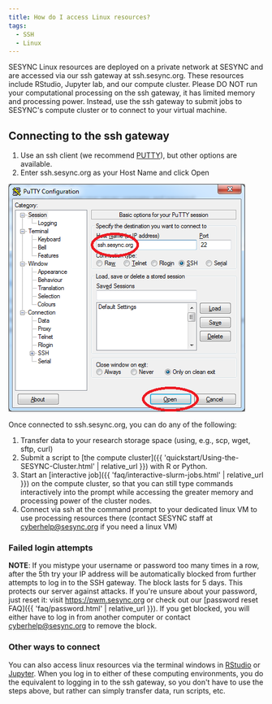 ```yaml
---
title: How do I access Linux resources?
tags:
  - SSH
  - Linux
---
```



SESYNC Linux resources are deployed on a private network at SESYNC and are accessed via our ssh gateway at ssh.sesync.org.  These resources include RStudio, Jupyter lab, and our compute cluster.  Please DO NOT run your computational processing on the ssh gateway, it has limited memory and processing power. Instead, use the ssh gateway to submit jobs to SESYNC's compute cluster or to connect to your virtual machine.

## Connecting to the ssh gateway
1. Use an ssh client (we recommend [PUTTY](http://www.chiark.greenend.org.uk/~sgtatham/putty/)), but other options are available.
2. Enter ssh.sesync.org as your Host Name and click Open

![Connect with PUTTY](/assets/images/ssh1.png)

Once connected to ssh.sesync.org, you can do any of the following:
1. Transfer data to your research storage space (using, e.g., scp, wget, sftp, curl)
2. Submit a script to [the compute cluster]({{ 'quickstart/Using-the-SESYNC-Cluster.html' | relative_url }}) with R or Python.
3. Start an [interactive job]({{ 'faq/interactive-slurm-jobs.html' | relative_url }}) on the compute cluster, so that you can still type commands interactively into the prompt while accessing the greater memory and processing power of the cluster nodes.
4. Connect via ssh at the command prompt to your dedicated linux VM to use processing resources there (contact SESYNC staff at cyberhelp@sesync.org if you need a linux VM)

### Failed login attempts

**NOTE**: If you mistype your username or password too many times in a row, after the 5th try your IP address will be automatically blocked from further attempts to log in to the SSH gateway. The block lasts for 5 days. This protects our server against attacks. If you're unsure about your password, just reset it: visit <https://pwm.sesync.org> or check out our [password reset FAQ]({{ 'faq/password.html' | relative_url }}). If you get blocked, you will either have to log in from another computer or contact cyberhelp@sesync.org to remove the block.

### Other ways to connect
You can also access linux resources via the terminal windows in [RStudio](rstudio.sesync.org) or [Jupyter](jupyter.sesync.org).  When you log in to either of these computing environments, you do the equivalent to logging in to the ssh gateway, so you don't have to use the steps above, but rather can simply transfer data, run scripts, etc.  
